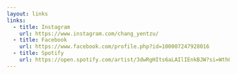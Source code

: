 ```yaml
---
layout: links
links:
  - title: Instagram
    url: https://www.instagram.com/chang_yentzu/
  - title: Facebook
    url: https://www.facebook.com/profile.php?id=100007247928016
  - title: Spotify
    url: https://open.spotify.com/artist/3dwRgHIts6aLAIlIEnkBJW?si=WthOoHiVSvCtvBCI5uVcLQ
---
```


